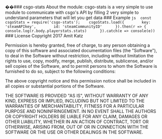 ��# # #   c s g o - s t a t s  
 A b o u t   t h e   m o d u l e :   c s g o - s t a t s   i s   a   v e r y   s i m p l e   t o    
 u s e   m o d u l e   t o   c o m m u n i c a t e   w i t h   c s g o ' s   A P I   b y   f i l l i n g   2   v e r y   s i m p l e   t o   u n d e r s t a n d   p a r a m e t e r s   t h a t   w i l l   l e t   y o u   g e t   d a t a  
  
 # # #   E x a m p l e  
 ` ` ` j s  
 c o n s t   c s g o S t a t s   =   r e q u i r e ( ' c s g o - s t a t s ' ) ;  
     c s g o S t a t s . l o a d ( {  
             k e y :   ' s t e a m A P I k e y ' ,  
             i d :   ' s t e a m C o m m u n i t y I D '  
         } ) . t h e n ( r   = >   {  
               c o n s o l e . l o g ( r . b o d y . p l a y e r s t a t s . s t a t s )  
         } ) . c a t c h ( e   = >   c o n s o l e ( e ) )  
 ` ` `  
  
 # # #   L i c e n s e  
 Copyright 2017 Amit Katz

Permission is hereby granted, free of charge, to any person obtaining a copy of this software and associated documentation files (the "Software"), to deal in the Software without restriction, including without limitation the rights to use, copy, modify, merge, publish, distribute, sublicense, and/or sell copies of the Software, and to permit persons to whom the Software is furnished to do so, subject to the following conditions:

The above copyright notice and this permission notice shall be included in all copies or substantial portions of the Software.

THE SOFTWARE IS PROVIDED "AS IS", WITHOUT WARRANTY OF ANY KIND, EXPRESS OR IMPLIED, INCLUDING BUT NOT LIMITED TO THE WARRANTIES OF MERCHANTABILITY, FITNESS FOR A PARTICULAR PURPOSE AND NONINFRINGEMENT. IN NO EVENT SHALL THE AUTHORS OR COPYRIGHT HOLDERS BE LIABLE FOR ANY CLAIM, DAMAGES OR OTHER LIABILITY, WHETHER IN AN ACTION OF CONTRACT, TORT OR OTHERWISE, ARISING FROM, OUT OF OR IN CONNECTION WITH THE SOFTWARE OR THE USE OR OTHER DEALINGS IN THE SOFTWARE.
